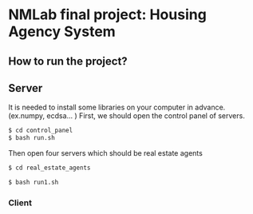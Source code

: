 # NMLab final project: Housing Agency System

## How to run the project?

## Server
It is needed to install some libraries on your computer in advance. (ex.numpy, ecdsa... )
First, we should open the control panel of servers.
```bash
$ cd control_panel
$ bash run.sh
```

Then open four servers which should be real estate agents
```bash
$ cd real_estate_agents
```
```bash
$ bash run1.sh
```

### Client

